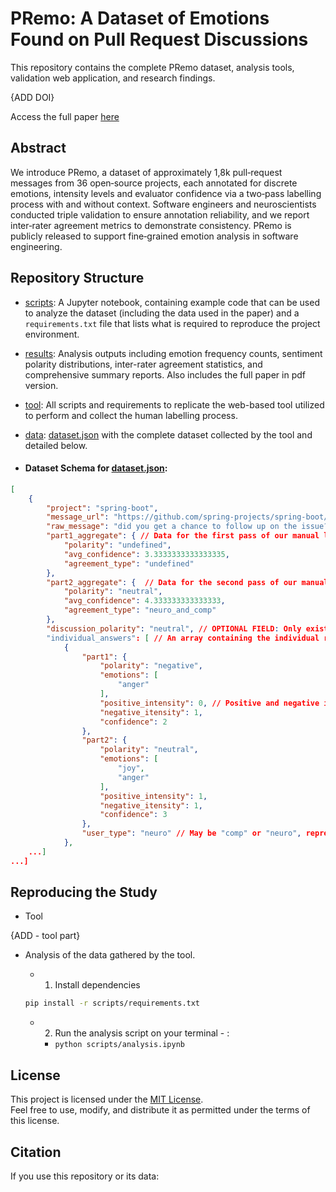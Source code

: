 # PRemo: A Dataset of Emotions Found on Pull Request Discussions

This repository contains the complete PRemo dataset, analysis tools, validation web application, and research findings.

{ADD DOI}

Access the full paper [here](results/PRemo.pdf)

## Abstract

We introduce PRemo, a dataset of approximately 1,8k pull‑request messages from 36 open‑source projects, each annotated for discrete emotions, intensity levels and evaluator confidence via a two‑pass labelling process with and without context. Software engineers and neuroscientists conducted triple validation to ensure annotation reliability, and we report inter‑rater agreement metrics to demonstrate consistency. PRemo is publicly released to support fine‑grained emotion analysis in software engineering.

## Repository Structure

- [scripts](scripts): A Jupyter notebook, containing example code that can be used to analyze the dataset (including the data used in the paper) and a `requirements.txt` file that lists what is required to reproduce the project environment.
- [results](results): Analysis outputs including emotion frequency counts, sentiment polarity distributions, inter-rater agreement statistics, and comprehensive summary reports. Also includes the full paper in pdf version.
- [tool](tool): All scripts and requirements to replicate the web-based tool utilized to perform and collect the human labelling process.
- [data](data): [dataset.json](data/dataset.json) with the complete dataset collected by the tool and detailed below.

- #### Dataset Schema for [dataset.json](data/dataset.json):

```json
[
    {
        "project": "spring-boot",
        "message_url": "https://github.com/spring-projects/spring-boot/pull/21658#issuecomment-660726475",
        "raw_message": "did you get a chance to follow up on the issue? If not, I can take a look in the next 24hrs.",
        "part1_aggregate": { // Data for the first pass of our manual labelling, where the evaluators only had the text of the message.
            "polarity": "undefined",
            "avg_confidence": 3.3333333333333335,
            "agreement_type": "undefined"
        },
        "part2_aggregate": {  // Data for the second pass of our manual labelling, where the evaluators has access to the github link for the message, that includes more contextual information.
            "polarity": "neutral",
            "avg_confidence": 4.333333333333333,
            "agreement_type": "neuro_and_comp"
        },
        "discussion_polarity": "neutral", // OPTIONAL FIELD: Only exists if this was a case of total disagreement between evaluators. This field contains the polarity decided after they discussed the message.
        "individual_answers": [ // An array containing the individual response from each evaluator.
            {
                "part1": {
                    "polarity": "negative",
                    "emotions": [
                        "anger"
                    ],
                    "positive_intensity": 0, // Positive and negative intensities are separate, and the aggregate sentiment polarity is calculated based on this value.
                    "negative_itensity": 1,
                    "confidence": 2
                },
                "part2": {
                    "polarity": "neutral",
                    "emotions": [
                        "joy",
                        "anger"
                    ],
                    "positive_intensity": 1,
                    "negative_itensity": 1,
                    "confidence": 3
                },
                "user_type": "neuro" // May be "comp" or "neuro", representing a software engineer or a neuroscience student.
            },
    ...]
...]
```

## Reproducing the Study

- Tool

{ADD - tool part}

- Analysis of the data gathered by the tool.

    - 1. Install dependencies

    ```bash
   pip install -r scripts/requirements.txt
   ```

    - 2. Run the analysis script on your terminal - :

        - `python scripts/analysis.ipynb`

## License

This project is licensed under the [MIT License](https://opensource.org/licenses/MIT).  
Feel free to use, modify, and distribute it as permitted under the terms of this license.

## Citation

If you use this repository or its data:

``` bibtex

```
